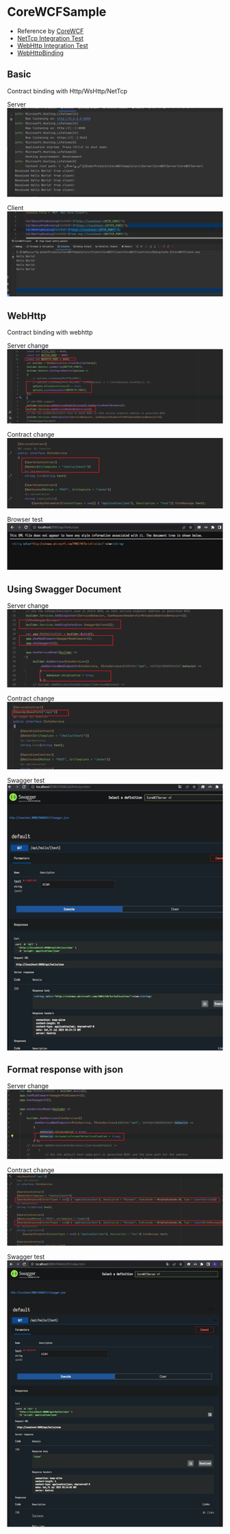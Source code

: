 # CoreWCFSample

- Reference by [CoreWCF](https://github.com/CoreWCF/CoreWCF)
- [NetTcp Integration Test](https://github.com/CoreWCF/CoreWCF/tree/main/src/CoreWCF.NetTcp/tests)
- [WebHttp Integration Test](https://github.com/CoreWCF/CoreWCF/tree/main/src/CoreWCF.WebHttp/tests)
- [WebHttpBinding](https://corewcf.github.io/blog/2022/04/13/webhttp)

## Basic
Contract binding with Http/WsHttp/NetTcp

Server
![Server](https://github.com/sunnyday0932/CoreWCFSample/blob/main/pictures/1.jpg)

Client
![Client](https://github.com/sunnyday0932/CoreWCFSample/blob/main/pictures/2.jpg)

## WebHttp
Contract binding with webhttp

Server change
![](https://github.com/sunnyday0932/CoreWCFSample/blob/main/pictures/3.jpg)

Contract change
![](https://github.com/sunnyday0932/CoreWCFSample/blob/main/pictures/4.jpg)

Browser test
![](https://github.com/sunnyday0932/CoreWCFSample/blob/main/pictures/5.jpg)

## Using Swagger Document

Server change
![](https://github.com/sunnyday0932/CoreWCFSample/blob/main/pictures/7.jpg)

Contract change
![](https://github.com/sunnyday0932/CoreWCFSample/blob/main/pictures/6.jpg)

Swagger test
![](https://github.com/sunnyday0932/CoreWCFSample/blob/main/pictures/8.jpg)

## Format response with json

Server change
![](https://github.com/sunnyday0932/CoreWCFSample/blob/main/pictures/9.jpg)

Contract change
![](https://github.com/sunnyday0932/CoreWCFSample/blob/main/pictures/10.jpg)

Swagger test
![](https://github.com/sunnyday0932/CoreWCFSample/blob/main/pictures/11.jpg)
